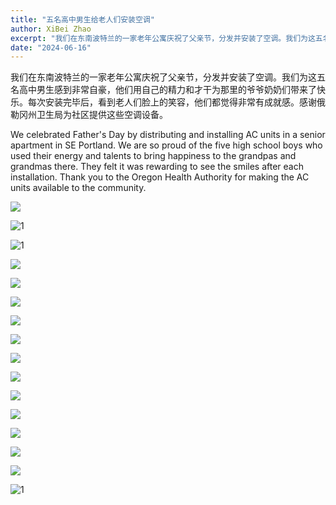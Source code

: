 ```yaml
---
title: "五名高中男生给老人们安装空调"
author: XiBei Zhao
excerpt: "我们在东南波特兰的一家老年公寓庆祝了父亲节，分发并安装了空调。我们为这五名高中男生感到非常自豪，他们用自己的精力和才干为那里的爷爷奶奶们带来了快乐。每次安装完毕后，看到老人们脸上的笑容，他们都觉得非常有成就感。感谢俄勒冈州卫生局为社区提供这些空调设备。"
date: "2024-06-16"
---
```


我们在东南波特兰的一家老年公寓庆祝了父亲节，分发并安装了空调。我们为这五名高中男生感到非常自豪，他们用自己的精力和才干为那里的爷爷奶奶们带来了快乐。每次安装完毕后，看到老人们脸上的笑容，他们都觉得非常有成就感。感谢俄勒冈州卫生局为社区提供这些空调设备。

We celebrated Father's Day by distributing and installing AC units in a senior apartment in SE Portland. We are so proud of the five high school boys who used their energy and talents to bring happiness to the grandpas and grandmas there. They felt it was rewarding to see the smiles after each installation. Thank you to the Oregon Health Authority for making the AC units available to the community.

![](https://res.cloudinary.com/dhngj18do/image/upload/f_auto,q_auto/v1/images/448353948_453757793955975_7954973872141890593_n)

![](https://res.cloudinary.com/dhngj18do/image/upload/f_auto,q_auto/v1/images/448576241_453757430622678_7099149629943392700_n (1))

![](https://res.cloudinary.com/dhngj18do/image/upload/f_auto,q_auto/v1/images/448671800_453757863955968_2510298856726253621_n (1))

![](https://res.cloudinary.com/dhngj18do/image/upload/f_auto,q_auto/v1/images/448573210_453757603955994_6561344125657711399_n)

![](https://res.cloudinary.com/dhngj18do/image/upload/f_auto,q_auto/v1/images/448352160_453757650622656_332214089149858645_n)

![](https://res.cloudinary.com/dhngj18do/image/upload/f_auto,q_auto/v1/images/448673130_453758020622619_8848081320382486875_n)

![](https://res.cloudinary.com/dhngj18do/image/upload/f_auto,q_auto/v1/images/448381286_453757447289343_2674939462176331234_n)

![](https://res.cloudinary.com/dhngj18do/image/upload/f_auto,q_auto/v1/images/448533066_453757473956007_8101621904030221845_n)

![](https://res.cloudinary.com/dhngj18do/image/upload/f_auto,q_auto/v1/images/448349829_453757670622654_2553304721320562935_n)

![](https://res.cloudinary.com/dhngj18do/image/upload/f_auto,q_auto/v1/images/448506012_453757413956013_3560239741844405209_n)

![](https://res.cloudinary.com/dhngj18do/image/upload/f_auto,q_auto/v1/images/448532447_453757493956005_8248788468307042669_n)

![](https://res.cloudinary.com/dhngj18do/image/upload/f_auto,q_auto/v1/images/448672844_453757720622649_434388130396233158_n)

![](https://res.cloudinary.com/dhngj18do/image/upload/f_auto,q_auto/v1/images/448349607_453757767289311_1966035452767229218_n)

![](https://res.cloudinary.com/dhngj18do/image/upload/f_auto,q_auto/v1/images/448262981_453757987289289_1630491184878119075_n)

![](https://res.cloudinary.com/dhngj18do/image/upload/f_auto,q_auto/v1/images/448379544_453757920622629_2165174898748429096_n)

![](https://res.cloudinary.com/dhngj18do/image/upload/f_auto,q_auto/v1/images/448669345_453757947289293_2011564816458875788_n (1))
